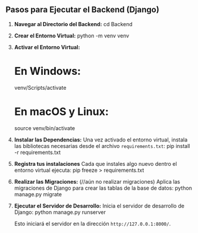 ## Pasos para Ejecutar el Backend (Django)

1.  **Navegar al Directorio del Backend:**
    cd Backend

2.  **Crear el Entorno Virtual:**
    python -m venv venv

3.  **Activar el Entorno Virtual:**

    # En Windows:

    venv/Scripts/activate

    # En macOS y Linux:

    source venv/bin/activate

4.  **Instalar las Dependencias:**
    Una vez activado el entorno virtual, instala las bibliotecas necesarias desde el archivo `requirements.txt`:
    pip install -r requirements.txt

5.  **Registra tus instalaciones**
    Cada que instales algo nuevo dentro el entorno virtual ejecuta:
    pip freeze > requirements.txt

6.  **Realizar las Migraciones:** (//aún no realizar migraciones)
    Aplica las migraciones de Django para crear las tablas de la base de datos:
    python manage.py migrate

7.  **Ejecutar el Servidor de Desarrollo:**
    Inicia el servidor de desarrollo de Django:
    python manage.py runserver

    Esto iniciará el servidor en la dirección `http://127.0.0.1:8000/`.